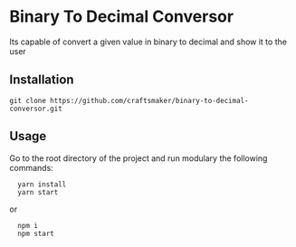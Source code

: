 # Binary To Decimal Conversor
Its capable of convert a given value in binary to decimal and show it to the user

## Installation
```git clone https://github.com/craftsmaker/binary-to-decimal-conversor.git```

## Usage
Go to the root directory of the project and run modulary the following commands:

```
  yarn install
  yarn start
```
or
```
  npm i
  npm start
```
